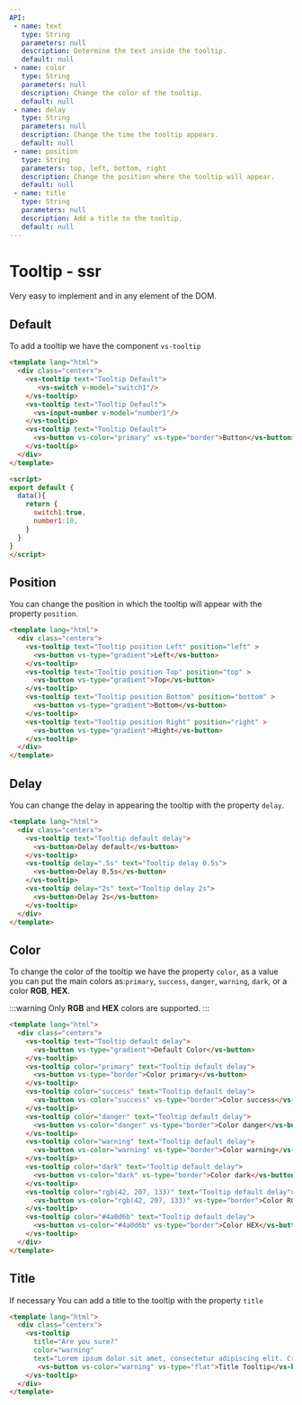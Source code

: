 ```yaml
---
API:
 - name: text
   type: String
   parameters: null
   description: Determine the text inside the tooltip.
   default: null
 - name: color
   type: String
   parameters: null
   description: Change the color of the tooltip.
   default: null
 - name: delay
   type: String
   parameters: null
   description: Change the time the tooltip appears.
   default: null
 - name: position
   type: String
   parameters: top, left, bottom, right
   description: Change the position where the tooltip will appear.
   default: null
 - name: title
   type: String
   parameters: null
   description: Add a title to the tooltip.
   default: null
---
```


# Tooltip **- ssr**

<box header>

  Very easy to implement and in any element of the DOM.

</box>


<box>

## Default

To add a tooltip we have the component `vs-tooltip`

<vuecode md>
<div slot="demo">
  <Demos-Tooltip-Default />
</div>
<div slot="code">

```html
<template lang="html">
  <div class="centerx">
    <vs-tooltip text="Tooltip Default">
       <vs-switch v-model="switch1"/>
    </vs-tooltip>
    <vs-tooltip text="Tooltip Default">
      <vs-input-number v-model="number1"/>
    </vs-tooltip>
    <vs-tooltip text="Tooltip Default">
      <vs-button vs-color="primary" vs-type="border">Button</vs-button>
    </vs-tooltip>
  </div>
</template>

<script>
export default {
  data(){
    return {
      switch1:true,
      number1:10,
    }
  }
}
</script>
```

</div>
</vuecode>

</box>


<box>

## Position

You can change the position in which the tooltip will appear with the property `position`.

<vuecode md>
<div slot="demo">
  <Demos-Tooltip-Position />
</div>
<div slot="code">

```html
<template lang="html">
  <div class="centerx">
    <vs-tooltip text="Tooltip position Left" position="left" >
      <vs-button vs-type="gradient">Left</vs-button>
    </vs-tooltip>
    <vs-tooltip text="Tooltip position Top" position="top" >
      <vs-button vs-type="gradient">Top</vs-button>
    </vs-tooltip>
    <vs-tooltip text="Tooltip position Bottom" position="bottom" >
      <vs-button vs-type="gradient">Bottom</vs-button>
    </vs-tooltip>
    <vs-tooltip text="Tooltip position Right" position="right" >
      <vs-button vs-type="gradient">Right</vs-button>
    </vs-tooltip>
  </div>
</template>
```

</div>
</vuecode>
</box>

<box>

## Delay

You can change the delay in appearing the tooltip with the property `delay`.

<vuecode md>
<div slot="demo">
  <Demos-Tooltip-Delay />
</div>
<div slot="code">

```html
<template lang="html">
  <div class="centerx">
    <vs-tooltip text="Tooltip default delay">
      <vs-button>Delay default</vs-button>
    </vs-tooltip>
    <vs-tooltip delay=".5s" text="Tooltip delay 0.5s">
      <vs-button>Delay 0.5s</vs-button>
    </vs-tooltip>
    <vs-tooltip delay="2s" text="Tooltip delay 2s">
      <vs-button>Delay 2s</vs-button>
    </vs-tooltip>
  </div>
</template>
```

</div>
</vuecode>
</box>

<box>

## Color

To change the color of the tooltip we have the property `color`, as a value you can put the main colors as:`primary`, `success`, `danger`, `warning`, `dark`, or a color **RGB**, **HEX**.

:::warning
  Only **RGB** and **HEX** colors are supported.
:::

<vuecode md>
<div slot="demo">
  <Demos-Tooltip-Color />
</div>
<div slot="code">

```html
<template lang="html">
  <div class="centerx">
    <vs-tooltip text="Tooltip default delay">
      <vs-button vs-type="gradient">Default Color</vs-button>
    </vs-tooltip>
    <vs-tooltip color="primary" text="Tooltip default delay">
      <vs-button vs-type="border">Color primary</vs-button>
    </vs-tooltip>
    <vs-tooltip color="success" text="Tooltip default delay">
      <vs-button vs-color="success" vs-type="border">Color success</vs-button>
    </vs-tooltip>
    <vs-tooltip color="danger" text="Tooltip default delay">
      <vs-button vs-color="danger" vs-type="border">Color danger</vs-button>
    </vs-tooltip>
    <vs-tooltip color="warning" text="Tooltip default delay">
      <vs-button vs-color="warning" vs-type="border">Color warning</vs-button>
    </vs-tooltip>
    <vs-tooltip color="dark" text="Tooltip default delay">
      <vs-button vs-color="dark" vs-type="border">Color dark</vs-button>
    </vs-tooltip>
    <vs-tooltip color="rgb(42, 207, 133)" text="Tooltip default delay">
      <vs-button vs-color="rgb(42, 207, 133)" vs-type="border">Color RGB</vs-button>
    </vs-tooltip>
    <vs-tooltip color="#4a0d6b" text="Tooltip default delay">
      <vs-button vs-color="#4a0d6b" vs-type="border">Color HEX</vs-button>
    </vs-tooltip>
  </div>
</template>
```

</div>
</vuecode>
</box>

<box>

## Title

If necessary You can add a title to the tooltip with the property `title`

<vuecode md>
<div slot="demo">
  <Demos-Tooltip-Title />
</div>
<div slot="code">

```html
<template lang="html">
  <div class="centerx">
    <vs-tooltip
      title="Are you sure?"
      color="warning"
      text="Lorem ipsum dolor sit amet, consectetur adipiscing elit. Cras scelerisque non neque sed aliquet.">
       <vs-button vs-color="warning" vs-type="flat">Title Tooltip</vs-button>
    </vs-tooltip>
  </div>
</template>
```

</div>
</vuecode>
</box>

